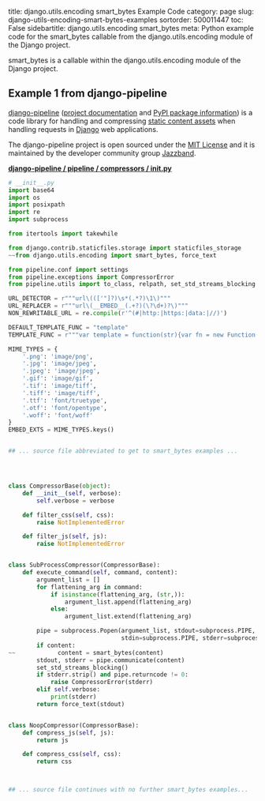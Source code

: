 title: django.utils.encoding smart_bytes Example Code
category: page
slug: django-utils-encoding-smart-bytes-examples
sortorder: 500011447
toc: False
sidebartitle: django.utils.encoding smart_bytes
meta: Python example code for the smart_bytes callable from the django.utils.encoding module of the Django project.


smart_bytes is a callable within the django.utils.encoding module of the Django project.


## Example 1 from django-pipeline
[django-pipeline](https://github.com/jazzband/django-pipeline)
([project documentation](https://django-pipeline.readthedocs.io/en/latest/)
and
[PyPI package information](https://pypi.org/project/django-pipeline/))
is a code library for handling and compressing
[static content assets](/static-content.html) when handling requests in
[Django](/django.html) web applications.

The django-pipeline project is open sourced under the
[MIT License](https://github.com/jazzband/django-pipeline/blob/master/LICENSE.txt)
and it is maintained by the developer community group
[Jazzband](https://jazzband.co/).

[**django-pipeline / pipeline / compressors / __init__.py**](https://github.com/jazzband/django-pipeline/blob/master/pipeline/compressors/__init__.py)

```python
# __init__.py
import base64
import os
import posixpath
import re
import subprocess

from itertools import takewhile

from django.contrib.staticfiles.storage import staticfiles_storage
~~from django.utils.encoding import smart_bytes, force_text

from pipeline.conf import settings
from pipeline.exceptions import CompressorError
from pipeline.utils import to_class, relpath, set_std_streams_blocking

URL_DETECTOR = r"""url\((['"]?)\s*(.*?)\1\)"""
URL_REPLACER = r"""url\(__EMBED__(.+?)(\?\d+)?\)"""
NON_REWRITABLE_URL = re.compile(r'^(#|http:|https:|data:|//)')

DEFAULT_TEMPLATE_FUNC = "template"
TEMPLATE_FUNC = r"""var template = function(str){var fn = new Function('obj', 'var __p=[],print=function(){__p.push.apply(__p,arguments);};with(obj||{}){__p.push(\''+str.replace(/\\/g, '\\\\').replace(/'/g, "\\'").replace(/<%=([\s\S]+?)%>/g,function(match,code){return "',"+code.replace(/\\'/g, "'")+",'";}).replace(/<%([\s\S]+?)%>/g,function(match,code){return "');"+code.replace(/\\'/g, "'").replace(/[\r\n\t]/g,' ')+"__p.push('";}).replace(/\r/g,'\\r').replace(/\n/g,'\\n').replace(/\t/g,'\\t')+"');}return __p.join('');");return fn;};"""

MIME_TYPES = {
    '.png': 'image/png',
    '.jpg': 'image/jpeg',
    '.jpeg': 'image/jpeg',
    '.gif': 'image/gif',
    '.tif': 'image/tiff',
    '.tiff': 'image/tiff',
    '.ttf': 'font/truetype',
    '.otf': 'font/opentype',
    '.woff': 'font/woff'
}
EMBED_EXTS = MIME_TYPES.keys()


## ... source file abbreviated to get to smart_bytes examples ...




class CompressorBase(object):
    def __init__(self, verbose):
        self.verbose = verbose

    def filter_css(self, css):
        raise NotImplementedError

    def filter_js(self, js):
        raise NotImplementedError


class SubProcessCompressor(CompressorBase):
    def execute_command(self, command, content):
        argument_list = []
        for flattening_arg in command:
            if isinstance(flattening_arg, (str,)):
                argument_list.append(flattening_arg)
            else:
                argument_list.extend(flattening_arg)

        pipe = subprocess.Popen(argument_list, stdout=subprocess.PIPE,
                                stdin=subprocess.PIPE, stderr=subprocess.PIPE)
        if content:
~~            content = smart_bytes(content)
        stdout, stderr = pipe.communicate(content)
        set_std_streams_blocking()
        if stderr.strip() and pipe.returncode != 0:
            raise CompressorError(stderr)
        elif self.verbose:
            print(stderr)
        return force_text(stdout)


class NoopCompressor(CompressorBase):
    def compress_js(self, js):
        return js

    def compress_css(self, css):
        return css



## ... source file continues with no further smart_bytes examples...

```

